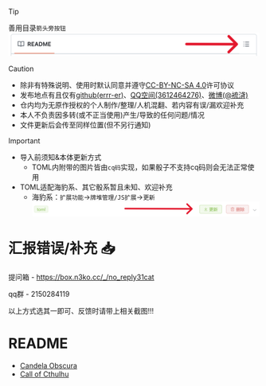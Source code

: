 > [!TIP]
> 善用目录`箭头旁按钮`![](https://github.com/errrr-er/alll/blob/main/readme_pic/readme_lists/readme_lists_pointout.png?raw=true)

> [!CAUTION]
> - 除非有特殊说明、使用时默认同意并遵守[CC-BY-NC-SA 4.0](https://creativecommons.org/licenses/by-nc-sa/4.0/deed.zh-hans)许可协议
> - 发布地点有且仅有[github(errr-er)](https://github.com/errrr-er/alll)、[QQ空间(3612464276)](https://user.qzone.qq.com/3612464276)、[微博(@裗浳)](https://m.weibo.cn/u/7850658576?luicode=10000011&lfid=1005056364573448)
> - 仓内均为无原作授权的个人制作/整理/人机混翻、若内容有误/漏欢迎补充
> - 本人不负责因多转(或不正当使用)产生/导致的任何问题/情况
> - 文件更新后会传至同样位置(但不另行通知)

> [!IMPORTANT]
> - 导入前须知&本体更新方式
>   - TOML内附带的图片皆由`cq码`实现，如果骰子不支持cq码则会无法正常使用
> - TOML适配海豹系、其它骰系暂且未知、欢迎补充
>     - 海豹系：`扩展功能`->`牌堆管理/JS扩展`->`更新`
> ![](https://github.com/errrr-er/alll/blob/main/readme_pic/sealdice/sealdice_update_example_pointout.png?raw=true)

# 汇报错误/补充 :inbox_tray:

提问箱 - https://box.n3ko.cc/_/no_reply31cat

qq群 - 2150284119

以上方式选其一即可、反馈时请带上相关截图!!!

# README
- [Candela Obscura](https://github.com/errrr-er/alll/tree/main/candela_obscura)
- [Call of Cthulhu](https://github.com/errrr-er/alll/tree/main/call_of_cthulhu)
